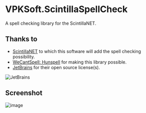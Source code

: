 # VPKSoft.ScintillaSpellCheck
A spell checking library for the ScintillaNET.

## Thanks to
* [ScintillaNET](https://github.com/jacobslusser/ScintillaNET) to which this software will add the spell checking possibility.
* [WeCantSpell: Hunspell](https://github.com/aarondandy/WeCantSpell.Hunspell) for making this library possible.
* [JetBrains](http://www.jetbrains.com) for their open source license(s).

![JetBrains](http://www.vpksoft.net/site/External/JetBrains/jetbrains.svg)

## Screenshot
![image](https://user-images.githubusercontent.com/40712699/57181843-87e17300-6ea1-11e9-80ad-2c30990ff16a.png)
